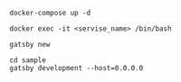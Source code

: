 ```
docker-compose up -d
```
```
docker exec -it <servise_name> /bin/bash
```
```
gatsby new
```
```
cd sample
gatsby development --host=0.0.0.0
```

